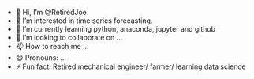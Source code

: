 - 👋 Hi, I’m @RetiredJoe
- 👀 I’m interested in time series forecasting.
- 🌱 I’m currently learning python, anaconda, jupyter and github
- 💞️ I’m looking to collaborate on ...
- 📫 How to reach me ...
- 😄 Pronouns: ...
- ⚡ Fun fact: Retired mechanical engineer/ farmer/ learning data science

<!---
RetiredJoe/RetiredJoe is a ✨ special ✨ repository because its `README.md` (this file) appears on your GitHub profile.
You can click the Preview link to take a look at your changes.
--->
